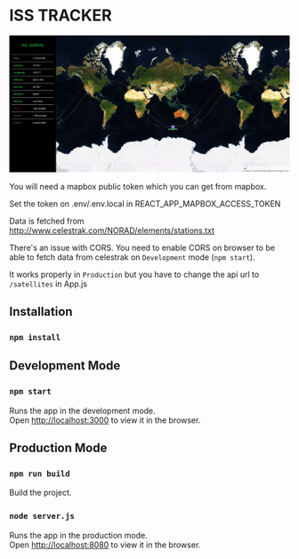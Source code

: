 
# ISS TRACKER

![alt text](https://raw.githubusercontent.com/ashik112/iss-tracker/master/screenshots/iss-tracker.png)

You will need a mapbox public token which you can get from mapbox.

Set the token on .env/.env.local in REACT_APP_MAPBOX_ACCESS_TOKEN

Data is fetched from http://www.celestrak.com/NORAD/elements/stations.txt

There's an issue with CORS. You need to enable CORS on browser to be able to fetch data from celestrak on `Development` mode (`npm start`).

It works properly in `Production` but you have to change the api url to `/satellites` in App.js

## Installation

### `npm install`

## Development Mode

### `npm start`

Runs the app in the development mode.<br />
Open [http://localhost:3000](http://localhost:3000) to view it in the browser.

## Production Mode

### `npm run build`

Build the project.

### `node server.js`

Runs the app in the production mode.<br />
Open [http://localhost:8080](http://localhost:8080) to view it in the browser.
